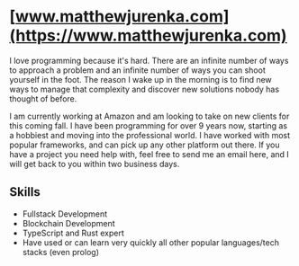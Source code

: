 # [www.matthewjurenka.com](https://www.matthewjurenka.com)

I love programming because it's hard. There are an infinite number of ways to approach a problem and an infinite number of ways you can shoot yourself in the foot. The reason I wake up in the morning is to find new ways to manage that complexity and discover new solutions nobody has thought of before.

I am currently working at Amazon and am looking to take on new clients for this coming fall. I have been programming for over 9 years now, starting as a hobbiest and moving into the professional world. I have worked with most popular frameworks, and can pick up any other platform out there. If you have a project you need help with, feel free to send me an email here, and I will get back to you within two business days.

## Skills
- Fullstack Development
- Blockchain Development
- TypeScript and Rust expert
- Have used or can learn very quickly all other popular languages/tech stacks (even prolog)
